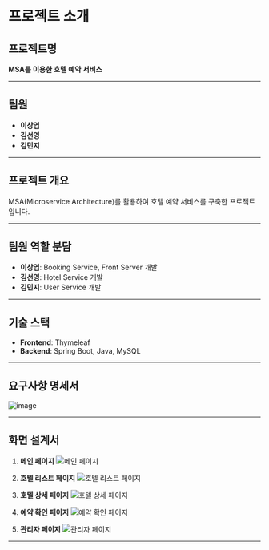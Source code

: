 # 프로젝트 소개

## 프로젝트명
**MSA를 이용한 호텔 예약 서비스**

---

## 팀원
- **이상엽**
- **김선영**
- **김민지**

---

## 프로젝트 개요
MSA(Microservice Architecture)를 활용하여 호텔 예약 서비스를 구축한 프로젝트입니다.

---

## 팀원 역할 분담
- **이상엽**: Booking Service, Front Server 개발
- **김선영**: Hotel Service 개발
- **김민지**: User Service 개발

---

## 기술 스택
- **Frontend**: Thymeleaf
- **Backend**: Spring Boot, Java, MySQL

---

## 요구사항 명세서
![image](https://github.com/user-attachments/assets/4b5a0d77-b6e5-464c-aaca-50ff223ce47c)


---

## 화면 설계서
1. **메인 페이지**
   ![메인 페이지](images/image%201.png)

2. **호텔 리스트 페이지**
   ![호텔 리스트 페이지](images/image%202.png)

3. **호텔 상세 페이지**
   ![호텔 상세 페이지](images/image%203.png)

4. **예약 확인 페이지**
   ![예약 확인 페이지](images/image%204.png)

5. **관리자 페이지**
   ![관리자 페이지](images/image%205.png)

---

